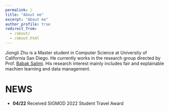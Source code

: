 ```yaml
---
permalink: /
title: "About me"
excerpt: "About me"
author_profile: true
redirect_from: 
  - /about/
  - /about.html
---
```


Jiongli Zhu is a Master student in Computer Science at University of California San Diego. He currently works in the research group directed by Prof. [Babak Salimi](https://bsalimi.github.io/). His research interest mainly includes fair and explainable machien learning and data management.

NEWS
======
* **04/22** Received SIGMOD 2022 Student Travel Award
